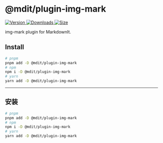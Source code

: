 # @mdit/plugin-img-mark

[![Version](https://img.shields.io/npm/v/@mdit/plugin-img-mark/next.svg?style=flat-square&logo=npm) ![Downloads](https://img.shields.io/npm/dm/@mdit/plugin-img-mark.svg?style=flat-square&logo=npm) ![Size](https://img.shields.io/bundlephobia/min/@mdit/plugin-img-mark?style=flat-square&logo=npm)](https://www.npmjs.com/package/@mdit/plugin-img-mark)

img-mark plugin for MarkdownIt.

## Install

```bash
# pnpm
pnpm add -D @mdit/plugin-img-mark
# npm
npm i -D @mdit/plugin-img-mark
# yarn
yarn add -D @mdit/plugin-img-mark
```

---

## 安装

```bash
# pnpm
pnpm add -D @mdit/plugin-img-mark
# npm
npm i -D @mdit/plugin-img-mark
# yarn
yarn add -D @mdit/plugin-img-mark
```
